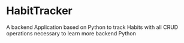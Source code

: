 # HabitTracker
A backend Application based on Python to track Habits with all CRUD operations necessary to learn more backend Python
